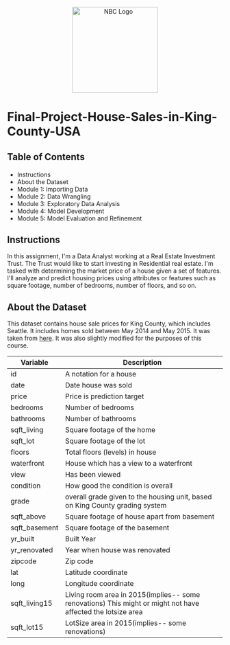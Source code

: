 <p style="text-align:center">
    <a href="https://nick9303.github.io/" target="_blank">
    <img src="https://nick9303.github.io/imgs/logo.png" width="200" alt="NBC Logo">
    </a>
</p>

# Final-Project-House-Sales-in-King-County-USA

<h2>Table of Contents</h2>
<div class="alert alert-block alert-info" style="margin-top: 20px">
    <ul>
    <li>Instructions</li>
    <li>About the Dataset</li>
    <li>Module 1: Importing Data</li>
    <li>Module 2: Data Wrangling</li>
    <li>Module 3: Exploratory Data Analysis</li>
    <li>Module 4: Model Development</li>
    <li>Module 5: Model Evaluation and Refinement</li>
</li>
</div>

## Instructions

In this assignment, I'm a Data Analyst working at a Real Estate Investment Trust. The Trust would like to start investing in Residential real estate. I'm tasked with determining the market price of a house given a set of features. I'll analyze and predict housing prices using attributes or features such as square footage, number of bedrooms, number of floors, and so on.

## About the Dataset

This dataset contains house sale prices for King County, which includes Seattle. It includes homes sold between May 2014 and May 2015. It was taken from [here](https://www.kaggle.com/harlfoxem/housesalesprediction?utm_medium=Exinfluencer&utm_source=Exinfluencer&utm_content=000026UJ&utm_term=10006555&utm_id=NA-SkillsNetwork-wwwcourseraorg-SkillsNetworkCoursesIBMDeveloperSkillsNetworkDA0101ENSkillsNetwork20235326-2022-01-01). It was also slightly modified for the purposes of this course.

| Variable      | Description                                                                                                 |
| ------------- | ----------------------------------------------------------------------------------------------------------- |
| id            | A notation for a house                                                                                      |
| date          | Date house was sold                                                                                         |
| price         | Price is prediction target                                                                                  |
| bedrooms      | Number of bedrooms                                                                                          |
| bathrooms     | Number of bathrooms                                                                                         |
| sqft_living   | Square footage of the home                                                                                  |
| sqft_lot      | Square footage of the lot                                                                                   |
| floors        | Total floors (levels) in house                                                                              |
| waterfront    | House which has a view to a waterfront                                                                      |
| view          | Has been viewed                                                                                             |
| condition     | How good the condition is overall                                                                           |
| grade         | overall grade given to the housing unit, based on King County grading system                                |
| sqft_above    | Square footage of house apart from basement                                                                 |
| sqft_basement | Square footage of the basement                                                                              |
| yr_built      | Built Year                                                                                                  |
| yr_renovated  | Year when house was renovated                                                                               |
| zipcode       | Zip code                                                                                                    |
| lat           | Latitude coordinate                                                                                         |
| long          | Longitude coordinate                                                                                        |
| sqft_living15 | Living room area in 2015(implies-- some renovations) This might or might not have affected the lotsize area |
| sqft_lot15    | LotSize area in 2015(implies-- some renovations)                                                            |
